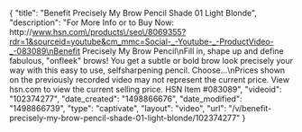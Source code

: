 {
    "title": "Benefit Precisely My Brow Pencil Shade 01  Light Blonde",
    "description": "For More Info or to Buy Now: http:\/\/www.hsn.com\/products\/seo\/8069355?rdr=1&sourceid=youtube&cm_mmc=Social-_-Youtube-_-ProductVideo-_-083089\nBenefit Precisely My Brow Pencil\nFill in, shape up and define fabulous, \"onfleek\" brows! You get a subtle or bold brow look precisely your way with this easy to use, selfsharpening pencil. Choose...\nPrices shown on the previously recorded video may not represent the current price.  View hsn.com to view the current selling price. HSN Item #083089",
    "videoid": "102374277",
    "date_created": "1498866676",
    "date_modified": "1498866739",
    "type": "captivate",
    "layout": "video",
    "url": "\/v\/benefit-precisely-my-brow-pencil-shade-01-light-blonde\/102374277"
}